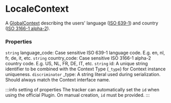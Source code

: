 # LocaleContext
A [GlobalContext](/taxonomy/reference/global-contexts/overview.md) describing the users' language ([ISO 639-1](https://en.wikipedia.org/wiki/List_of_ISO_639-1_codes)) and country ([ISO 3166-1 alpha-2](https://en.wikipedia.org/wiki/ISO_3166-1_alpha-2#Officially_assigned_code_elements)).

### Properties
`string` language_code: Case sensitive ISO 639-1 language code. E.g. en, nl, fr, de, it, etc.
`string` country_code: Case sensitive ISO 3166-1 alpha-2 country code. E.g. US, NL, FR, DE, IT, etc.
`string` id: A unique string identifier to be combined with the Context Type (`_type`) 
for Context instance uniqueness.
`discriminator` _type: A string literal used during serialization. Should always match the Context interface name.

:::info setting of properties
The tracker can automatically set the `id` when using the official Plugin. On manual creation, `id` must be provided. 
:::
